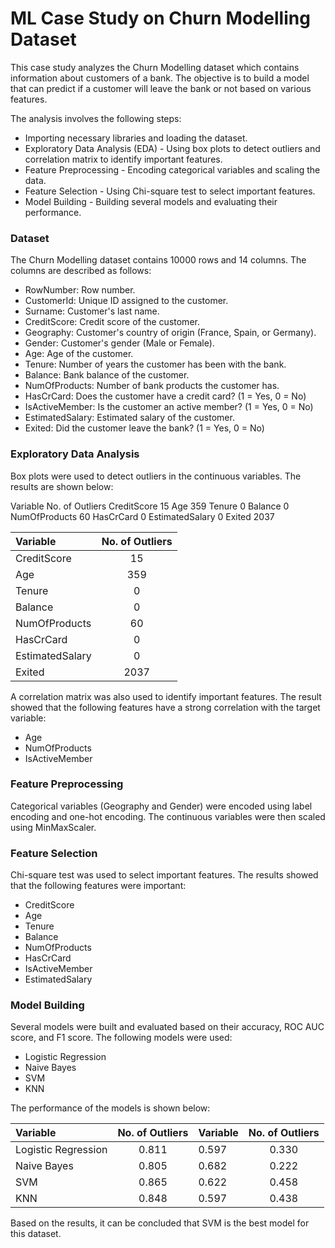 # ML Case Study on Churn Modelling Dataset
This case study analyzes the Churn Modelling dataset which contains information about customers of a bank. The objective is to build a model that can predict if a customer will leave the bank or not based on various features.

The analysis involves the following steps:

- Importing necessary libraries and loading the dataset.
- Exploratory Data Analysis (EDA) - Using box plots to detect outliers and correlation matrix to identify important features.
- Feature Preprocessing - Encoding categorical variables and scaling the data.
- Feature Selection - Using Chi-square test to select important features.
- Model Building - Building several models and evaluating their performance.

### Dataset
The Churn Modelling dataset contains 10000 rows and 14 columns. The columns are described as follows:

- RowNumber: Row number.
- CustomerId: Unique ID assigned to the customer.
- Surname: Customer's last name.
- CreditScore: Credit score of the customer.
- Geography: Customer's country of origin (France, Spain, or Germany).
- Gender: Customer's gender (Male or Female).
- Age: Age of the customer.
- Tenure: Number of years the customer has been with the bank.
- Balance: Bank balance of the customer.
- NumOfProducts: Number of bank products the customer has.
- HasCrCard: Does the customer have a credit card? (1 = Yes, 0 = No)
- IsActiveMember: Is the customer an active member? (1 = Yes, 0 = No)
- EstimatedSalary: Estimated salary of the customer.
- Exited: Did the customer leave the bank? (1 = Yes, 0 = No)

### Exploratory Data Analysis
Box plots were used to detect outliers in the continuous variables. The results are shown below:

Variable	No. of Outliers
CreditScore	15
Age	359
Tenure	0
Balance	0
NumOfProducts	60
HasCrCard	0
EstimatedSalary	0
Exited	2037

| Variable |  No. of Outliers  |
|:-----|:--------:|
| CreditScore   | 15 |
| Age   |  359  |
| Tenure   | 0 |
| Balance   | 0 |
| NumOfProducts   |  60  |
| HasCrCard   | 0 |
| EstimatedSalary   | 0 |
| Exited   |  2037  |


A correlation matrix was also used to identify important features. The result showed that the following features have a strong correlation with the target variable:

- Age
- NumOfProducts
- IsActiveMember

### Feature Preprocessing
Categorical variables (Geography and Gender) were encoded using label encoding and one-hot encoding. The continuous variables were then scaled using MinMaxScaler.

### Feature Selection
Chi-square test was used to select important features. The results showed that the following features were important:

- CreditScore
- Age
- Tenure
- Balance
- NumOfProducts
- HasCrCard
- IsActiveMember
- EstimatedSalary


### Model Building
Several models were built and evaluated based on their accuracy, ROC AUC score, and F1 score. The following models were used:

- Logistic Regression
- Naive Bayes
- SVM
- KNN

The performance of the models is shown below:

| Variable |  No. of Outliers  | Variable |  No. of Outliers  |
|:-----|:--------:|:-----|:--------:|
| Logistic Regression  | 0.811 | 0.597   | 0.330 |
| Naive Bayes   |  0.805  | 0.682   | 0.222 |
| SVM   | 0.865 | 0.622   | 0.458 |
| KNN   | 0.848 | 0.597   | 0.438 |

Based on the results, it can be concluded that SVM is the best model for this dataset.